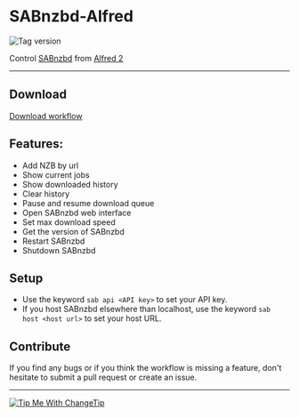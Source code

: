 SABnzbd-Alfred
==============
![Tag version](http://img.shields.io/github/tag/Fogh/SABnzbd-Alfred.svg?style=flat)

Control [SABnzbd](http://sabnzbd.org/) from [Alfred 2](http://www.alfredapp.com/)

------

## Download

[Download workflow](https://github.com/Fogh/SABnzbd-Alfred/raw/master/SABnzbd.alfredworkflow)

## Features: 

* Add NZB by url
* Show current jobs
* Show downloaded history
* Clear history
* Pause and resume download queue
* Open SABnzbd web interface
* Set max download speed
* Get the version of SABnzbd
* Restart SABnzbd
* Shutdown SABnzbd

## Setup

* Use the keyword `sab api <API key>` to set your API key.
* If you host SABnzbd elsewhere than localhost, use the keyword `sab host <host url>` to set your host URL.

## Contribute

If you find any bugs or if you think the workflow is missing a feature, don't hesitate to submit a pull request or create an issue.

---
<a href="http://Fogh.tip.me">
  <img
    alt="Tip Me With ChangeTip"
    src="https://cdn.changetip.com/img/logos/tipme_square.png?1"/>
</a>
